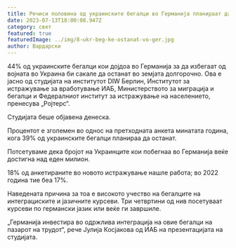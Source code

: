 ```yaml
---
title: Речиси половина од украинските бегалци во Германија планираат да останат
date: 2023-07-13T18:00:08.947Z
category: свет
featured: true
featuredImage: ../img/8-ukr-beg-ke-ostanat-vo-ger.jpg
author: Вардарски
---
```

44% од украинските бегалци кои дојдоа во Германија за да избегаат од војната во Украина би сакале да останат во земјата долгорочно. Ова е јасно од студијата на институтот DIW Берлин, Институтот за истражување за вработување ИАБ, Министерството за миграција и бегалци и Федералниот институт за истражување на населението, пренесува „Ројтерс“.

Студијата беше објавена денеска.

Процентот е зголемен во однос на претходната анкета минатата година, кога 39% од украинските бегалци планираа да останат.

Потсетуваме дека бројот на Украинците кои побегнаа во Германија веќе достигна над еден милион.

18% од анкетираните во новото истражување нашле работа; во 2022 година тие беа 17%.

Наведената причина за тоа е високото учество на бегалците на интеграциските и јазичните курсеви. Три четвртини од нив посетуваат курсеви по германски јазик или веќе ги завршиле.

„Германија инвестира во одржлива интеграција на овие бегалци на пазарот на трудот“, рече Јулија Косјакова од ИАБ на презентацијата на студијата.